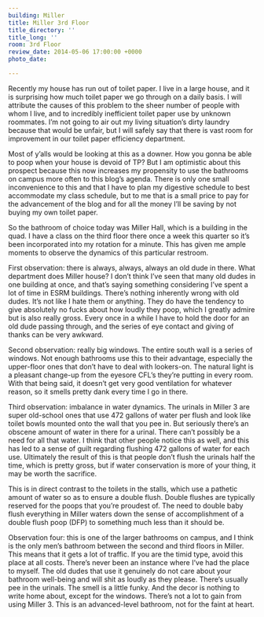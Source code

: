 ```yaml
---
building: Miller
title: Miller 3rd Floor
title_directory: ''
title_long: ''
room: 3rd Floor
review_date: 2014-05-06 17:00:00 +0000
photo_date: 

---
```

Recently my house has run out of toilet paper. I live in a large house, and it is surprising how much toilet paper we go through on a daily basis. I will attribute the causes of this problem to the sheer number of people with whom I live, and to incredibly inefficient toilet paper use by unknown roommates. I’m not going to air out my living situation’s dirty laundry because that would be unfair, but I will safely say that there is vast room for improvement in our toilet paper efficiency department.

Most of y’alls would be looking at this as a downer. How you gonna be able to poop when your house is devoid of TP? But I am optimistic about this prospect because this now increases my propensity to use the bathrooms on campus more often to this blog’s agenda. There is only one small inconvenience to this and that I have to plan my digestive schedule to best accommodate my class schedule, but to me that is a small price to pay for the advancement of the blog and for all the money I’ll be saving by not buying my own toilet paper.

So the bathroom of choice today was Miller Hall, which is a building in the quad. I have a class on the third floor there once a week this quarter so it’s been incorporated into my rotation for a minute. This has given me ample moments to observe the dynamics of this particular restroom.

First observation: there is always, always, always an old dude in there. What department does Miller house? I don’t think I’ve seen that many old dudes in one building at once, and that’s saying something considering I’ve spent a lot of time in ESRM buildings. There’s nothing inherently wrong with old dudes. It’s not like I hate them or anything. They do have the tendency to give absolutely no fucks about how loudly they poop, which I greatly admire but is also really gross. Every once in a while I have to hold the door for an old dude passing through, and the series of eye contact and giving of thanks can be very awkward.

Second observation: really big windows. The entire south wall is a series of windows. Not enough bathrooms use this to their advantage, especially the upper-floor ones that don’t have to deal with lookers-on. The natural light is a pleasant change-up from the eyesore CFL’s they’re putting in every room. With that being said, it doesn’t get very good ventilation for whatever reason, so it smells pretty dank every time I go in there.

Third observation: imbalance in water dynamics. The urinals in Miller 3 are super old-school ones that use 472 gallons of water per flush and look like toilet bowls mounted onto the wall that you pee in. But seriously there’s an obscene amount of water in there for a urinal. There can’t possibly be a need for all that water. I think that other people notice this as well, and this has led to a sense of guilt regarding flushing 472 gallons of water for each use. Ultimately the result of this is that people don’t flush the urinals half the time, which is pretty gross, but if water conservation is more of your thing, it may be worth the sacrifice.

This is in direct contrast to the toilets in the stalls, which use a pathetic amount of water so as to ensure a double flush. Double flushes are typically reserved for the poops that you’re proudest of. The need to double baby flush everything in Miller waters down the sense of accomplishment of a double flush poop (DFP) to something much less than it should be.

Observation four: this is one of the larger bathrooms on campus, and I think is the only men’s bathroom between the second and third floors in Miller. This means that it gets a lot of traffic. If you are the timid type, avoid this place at all costs. There’s never been an instance where I’ve had the place to myself. The old dudes that use it genuinely do not care about your bathroom well-being and will shit as loudly as they please. There’s usually pee in the urinals. The smell is a little funky. And the decor is nothing to write home about, except for the windows. There’s not a lot to gain from using Miller 3. This is an advanced-level bathroom, not for the faint at heart.